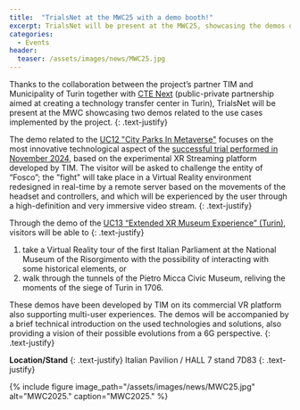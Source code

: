 ```yaml
---
title:  "TrialsNet at the MWC25 with a demo booth!"
excerpt: TrialsNet will be present at the MWC25, showcasing the demos of two Use Cases implemented in the project, i.e., UC12 - City Parks In Metaverse, and UC13 - Extended XR Museum Experience.
categories: 
  - Events
header:
  teaser: /assets/images/news/MWC25.jpg
---
```


Thanks to the collaboration between the project’s partner TIM and Municipality of Turin together with [CTE Next](https://ctenext.it/en/) (public-private partnership aimed at creating a technology transfer center in Turin), TrialsNet will be present at the MWC showcasing two demos related to the use cases implemented by the project. 
{: .text-justify}

The demo related to the [UC12 "City Parks In Metaverse"](https://trialsnet.eu/usecases/UC12/) focuses on the most innovative technological aspect of the [successful trial performed in November 2024](https://trialsnet.eu/news/uc12trial/), based on the experimental XR Streaming platform developed by TIM. The visitor will be asked to challenge the entity of “Fosco”; the "fight" will take place in a Virtual Reality environment redesigned in real-time by a remote server based on the movements of the headset and controllers, and which will be experienced by the user through a high-definition and very immersive video stream. 
{: .text-justify}

Through the demo of the [UC13 “Extended XR Museum Experience” (Turin)](https://trialsnet.eu/usecases/UC13/), visitors will be able to 
{: .text-justify}
1. take a Virtual Reality tour of the first Italian Parliament at the National Museum of the Risorgimento with the possibility of interacting with some historical elements, or
2. walk through the tunnels of the Pietro Micca Civic Museum, reliving the moments of the siege of Turin in 1706.

These demos have been developed by TIM on its commercial VR platform also supporting multi-user experiences. The demos will be accompanied by a brief technical introduction on the used technologies and solutions, also providing a vision of their possible evolutions from a 6G perspective.
{: .text-justify}

**Location/Stand**
{: .text-justify}
Italian Pavilion / HALL 7 stand 7D83
{: .text-justify}

{% include figure image_path="/assets/images/news/MWC25.jpg" alt="MWC2025." caption="MWC2025." %}



